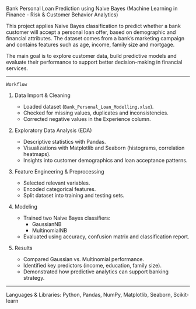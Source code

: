 Bank Personal Loan Prediction using Naive Bayes
(Machine Learning in Finance - Risk & Customer Behavior Analytics)

This project applies Naive Bayes classification to predict whether a bank customer will accept a personal loan offer, based on demographic and financial attributes. The dataset comes from a bank’s marketing campaign and contains features such as age, income, family size and mortgage.

The main goal is to explore customer data, build predictive models and evaluate their performance to support better decision-making in financial services.

---

    Workflow
1. Data Import & Cleaning
   - Loaded dataset (`Bank_Personal_Loan_Modelling.xlsx`).
   - Checked for missing values, duplicates and inconsistencies.
   - Corrected negative values in the Experience column.

2. Exploratory Data Analysis (EDA)
   - Descriptive statistics with Pandas.
   - Visualizations with Matplotlib and Seaborn (histograms, correlation heatmaps).
   - Insights into customer demographics and loan acceptance patterns.

3. Feature Engineering & Preprocessing
   - Selected relevant variables.
   - Encoded categorical features.
   - Split dataset into training and testing sets.

4. Modeling
   - Trained two Naive Bayes classifiers:
     - GaussianNB
     - MultinomialNB
   - Evaluated using accuracy, confusion matrix and classification report.

5. Results
   - Compared Gaussian vs. Multinomial performance.
   - Identified key predictors (income, education, family size).
   - Demonstrated how predictive analytics can support banking strategy.

---


Languages & Libraries: Python, Pandas, NumPy, Matplotlib, Seaborn, Scikit-learn


